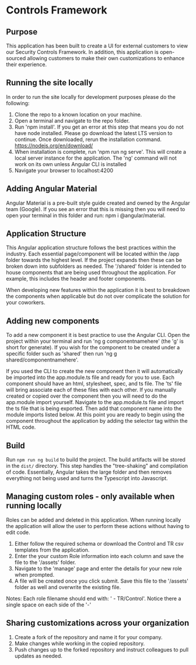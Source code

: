 # Controls Framework

## Purpose
This application has been built to create a UI for external customers to view our Security Controls Framework. In addition, this application is open-sourced allowing customers to make their own customizations to enhance their experience.

## Running the site locally
In order to run the site locally for development purposes please do the following:
1. Clone the repo to a known location on your machine.
2. Open a terminal and navigate to the repo folder. 
3. Run 'npm install'. If you get an error at this step that means you do not have node installed. Please go download the latest LTS version to continue. Once downloaded, rerun the installation command.
https://nodejs.org/en/download/
4. When installation is complete, run 'npm run ng serve'. This will create a local server instance for the application. 
The 'ng' command will not work on its own unless Angular CLI is installed
5. Navigate your browser to localhost:4200

## Adding Angular Material
Angular Material is a pre-built style guide created and owned by the Angular team (Google). If you see an error that this is missing then you will need to open your terminal in this folder and run: npm i @angular/material.

## Application Structure
This Angular application structure follows the best practices within the industry. Each essential page/component will be located within the /app folder towards the highest level. If the project expands then these can be broken down into subfolders as needed. The '/shared' folder is intended to house components that are being used throughout the application. For example, this includes the header and footer components. 

When developing new features within the application it is best to breakdown the components when applicable but do not over complicate the solution for your coworkers. 

## Adding new components
To add a new component it is best practice to use the Angular CLI. Open the project within your terminal and run 'ng g componentnamehere' (the 'g' is short for generate). If you wish for the component to be created under a specific folder such as 'shared' then run 'ng g shared/componentnamehere'. 

If you used the CLI to create the new component then it will automatically be imported into the app.module.ts file and ready for you to use. Each component should have an html, stylesheet, spec, and ts file. The 'ts' file will bring associate each of these files with each other. If you manually created or copied over the component then you will need to do the app.module import yourself. Navigate to the app.module.ts file and import the ts file that is being exported. Then add that component name into the module imports listed below. At this point you are ready to begin using the component throughout the application by adding the selector tag within the HTML code. 

## Build
Run `npm run ng build` to build the project. The build artifacts will be stored in the `dist/` directory. This step handles the "tree-shaking" and compilation of code. Essentially, Angular takes the large folder and then removes everything not being used and turns the Typescript into Javascript.

## Managing custom roles - only available when running locally
Roles can be added and deleted in this application. When running locally the application will allow the user to perform these actions without having to edit code. 
1. Either follow the required schema or download the Control and TR csv templates from the application.
2. Enter the your custom Role information into each column and save the file to the '/assets' folder. 
3. Navigate to the 'manage' page and enter the details for your new role when prompted.
4. A file will be created once you click submit. Save this file to the '/assets' folder as well and overwrite the existing file.

Notes:
Each role filename should end with: ' - TR/Control'. Notice there a single space on each side of the '-'

## Sharing customizations across your organization
1. Create a fork of the repository and name it for your company.
2. Make changes while working in the copied repository.
3. Push changes up to the forked repository and instruct colleagues to pull updates as needed.

